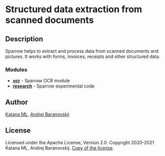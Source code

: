 # Structured data extraction from scanned documents

## Description

Sparrow helps to extract and process data from scanned documents and pictures. It works with forms, invoices, receipts and other structured data.

### Modules

* **[ocr](https://github.com/katanaml/sparrow/tree/main/sparrow-ocr)** - Sparrow OCR module
* **[research](https://github.com/katanaml/sparrow/tree/main/sparrow-research)** - Sparrow experimental code

## Author

[Katana ML](https://katanaml.io), [Andrej Baranovskij](https://github.com/abaranovskis-redsamurai)

## License

Licensed under the Apache License, Version 2.0. Copyright 2020-2021 Katana ML, Andrej Baranovskij. [Copy of the license](https://github.com/katanaml/sparrow/blob/main/LICENSE).
